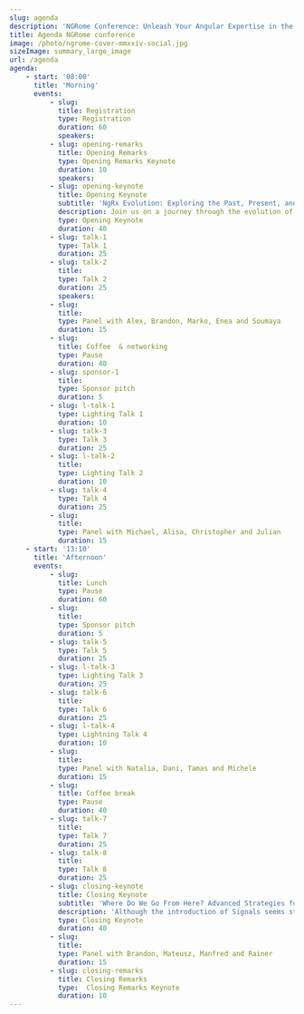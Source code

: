 ```yaml
---
slug: agenda
description: 'NGRome Conference: Unleash Your Angular Expertise in the Eternal City! Connect with industry experts and network with fellow enthusiasts. June 27, 2024 / Rome, Italy'
title: Agenda NGRome conference 
image: /photo/ngrome-cover-mmxxiv-social.jpg
sizeImage: summary_large_image
url: /agenda
agenda:
    - start: '08:00'
      title: 'Morning'
      events:
          - slug: 
            title: Registration
            type: Registration
            duration: 60
            speakers: 
          - slug: opening-remarks
            title: Opening Remarks
            type: Opening Remarks Keynote
            duration: 10
            speakers: 
          - slug: opening-keynote
            title: Opening Keynote
            subtitle: 'NgRx Evolution: Exploring the Past, Present, and Future of State Management in Angular'
            description: Join us on a journey through the evolution of NgRx state management solutions within the Angular ecosystem. From the initial idea to its current state and future prospects, we'll explore the transformative changes that have shaped NgRx's past, present, and future. Discover the historical context, current best practices, and upcoming innovations that define the landscape of state management in Angular applications.
            type: Opening Keynote
            duration: 40
          - slug: talk-1
            type: Talk 1
            duration: 25
          - slug: talk-2
            title:
            type: Talk 2
            duration: 25
            speakers: 
          - slug: 
            title: 
            type: Panel with Alex, Brandon, Marko, Enea and Soumaya
            duration: 15
          - slug: 
            title: Coffee  & networking
            type: Pause
            duration: 40
          - slug: sponsor-1
            title: 
            type: Sponsor pitch
            duration: 5
          - slug: l-talk-1
            type: Lighting Talk 1
            duration: 10
          - slug: talk-3
            type: Talk 3
            duration: 25
          - slug: l-talk-2
            title: 
            type: Lighting Talk 2
            duration: 10 
          - slug: talk-4
            type: Talk 4
            duration: 25
          - slug: 
            title: 
            type: Panel with Michael, Alisa, Christopher and Julian
            duration: 15
    - start: '13:10'
      title: 'Afternoon'
      events:
          - slug: 
            title: Lunch
            type: Pause
            duration: 60
          - slug: 
            title: 
            type: Sponsor pitch
            duration: 5
          - slug: talk-5
            type: Talk 5
            duration: 25
          - slug: l-talk-3
            type: Lighting Talk 3
            duration: 25
          - slug: talk-6
            title: 
            type: Talk 6
            duration: 25
          - slug: l-talk-4
            type: Lightning Talk 4
            duration: 10
          - slug: 
            title: 
            type: Panel with Natalia, Dani, Tamas and Michele
            duration: 15
          - slug: 
            title: Coffee break
            type: Pause
            duration: 40
          - slug: talk-7
            title: 
            type: Talk 7
            duration: 25
          - slug: talk-8
            title: 
            type: Talk 8
            duration: 25
          - slug: closing-keynote
            title: Closing Keynote
            subtitle: 'Where Do We Go From Here? Advanced Strategies for Signals'
            description: 'Although the introduction of Signals seems straightforward at first glance, the practical application has already highlighted a multitude of challenges. In this closing keynote, we will delve deeper into the discussion and explore essential patterns that simplify the integration of Signals into your codebase.We will demonstrate how they optimally fit into your architecture, provide guidelines on when to employ or avoid them and explain why stores are the missing link.The aim is to clarify where we stand now and what steps should follow next to fully leverage the potential of Signals in your Angular architecture'
            type: Closing Keynote
            duration: 40
          - slug: 
            title: 
            type: Panel with Brandon, Mateusz, Manfred and Rainer
            duration: 15
          - slug: closing-remarks
            title: Closing Remarks
            type:  Closing Remarks Keynote
            duration: 10
---
```

